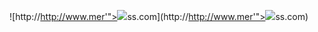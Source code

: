![http://http://www.mer'"><a onmouseover=prompt(0);><img src=x onerror=prompt(0);>ss.com](http://http://www.mer'"><a onmouseover=prompt(0);><img src=x onerror=prompt(0);>ss.com)